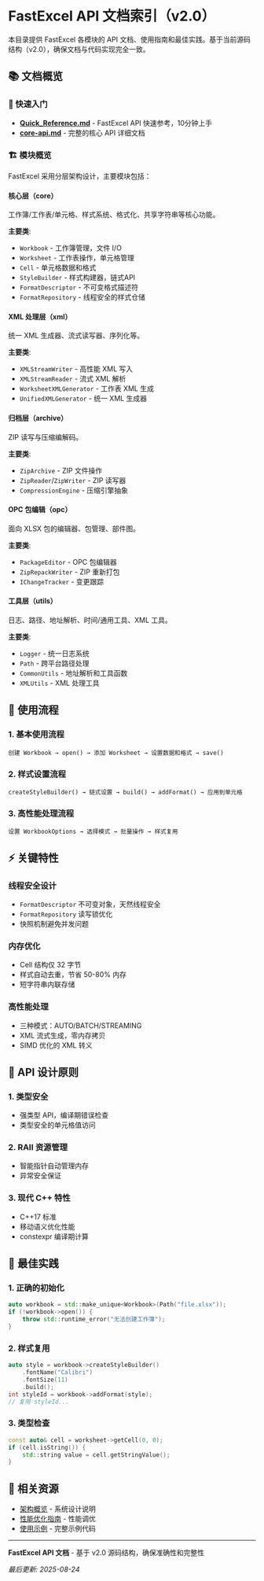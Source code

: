 # FastExcel API 文档索引（v2.0）

本目录提供 FastExcel 各模块的 API 文档、使用指南和最佳实践。基于当前源码结构（v2.0），确保文档与代码实现完全一致。

## 📚 文档概览

### 🚀 快速入门
- **[Quick_Reference.md](Quick_Reference.md)** - FastExcel API 快速参考，10分钟上手
- **[core-api.md](core-api.md)** - 完整的核心 API 详细文档

### 🏗️ 模块概览

FastExcel 采用分层架构设计，主要模块包括：

#### 核心层（core）
工作簿/工作表/单元格、样式系统、格式化、共享字符串等核心功能。

**主要类**:
- `Workbook` - 工作簿管理，文件 I/O
- `Worksheet` - 工作表操作，单元格管理
- `Cell` - 单元格数据和格式
- `StyleBuilder` - 样式构建器，链式API
- `FormatDescriptor` - 不可变格式描述符
- `FormatRepository` - 线程安全的样式仓储

#### XML 处理层（xml）
统一 XML 生成器、流式读写器、序列化等。

**主要类**:
- `XMLStreamWriter` - 高性能 XML 写入
- `XMLStreamReader` - 流式 XML 解析
- `WorksheetXMLGenerator` - 工作表 XML 生成
- `UnifiedXMLGenerator` - 统一 XML 生成器

#### 归档层（archive）
ZIP 读写与压缩编解码。

**主要类**:
- `ZipArchive` - ZIP 文件操作
- `ZipReader`/`ZipWriter` - ZIP 读写器
- `CompressionEngine` - 压缩引擎抽象

#### OPC 包编辑（opc）
面向 XLSX 包的编辑器、包管理、部件图。

**主要类**:
- `PackageEditor` - OPC 包编辑器
- `ZipRepackWriter` - ZIP 重新打包
- `IChangeTracker` - 变更跟踪

#### 工具层（utils）
日志、路径、地址解析、时间/通用工具、XML 工具。

**主要类**:
- `Logger` - 统一日志系统
- `Path` - 跨平台路径处理
- `CommonUtils` - 地址解析和工具函数
- `XMLUtils` - XML 处理工具

## 🎯 使用流程

### 1. 基本使用流程
```
创建 Workbook → open() → 添加 Worksheet → 设置数据和格式 → save()
```

### 2. 样式设置流程
```
createStyleBuilder() → 链式设置 → build() → addFormat() → 应用到单元格
```

### 3. 高性能处理流程
```
设置 WorkbookOptions → 选择模式 → 批量操作 → 样式复用
```

## ⚡ 关键特性

### 线程安全设计
- `FormatDescriptor` 不可变对象，天然线程安全
- `FormatRepository` 读写锁优化
- 快照机制避免并发问题

### 内存优化
- Cell 结构仅 32 字节
- 样式自动去重，节省 50-80% 内存
- 短字符串内联存储

### 高性能处理
- 三种模式：AUTO/BATCH/STREAMING
- XML 流式生成，零内存拷贝
- SIMD 优化的 XML 转义

## 📖 API 设计原则

### 1. 类型安全
- 强类型 API，编译期错误检查
- 类型安全的单元格值访问

### 2. RAII 资源管理
- 智能指针自动管理内存
- 异常安全保证

### 3. 现代 C++ 特性
- C++17 标准
- 移动语义优化性能
- constexpr 编译期计算

## 📝 最佳实践

### 1. 正确的初始化
```cpp
auto workbook = std::make_unique<Workbook>(Path("file.xlsx"));
if (!workbook->open()) {
    throw std::runtime_error("无法创建工作簿");
}
```

### 2. 样式复用
```cpp
auto style = workbook->createStyleBuilder()
    .fontName("Calibri")
    .fontSize(11)
    .build();
int styleId = workbook->addFormat(style);
// 复用 styleId...
```

### 3. 类型检查
```cpp
const auto& cell = worksheet->getCell(0, 0);
if (cell.isString()) {
    std::string value = cell.getStringValue();
}
```

## 🔗 相关资源

- [架构概览](../architecture/overview.md) - 系统设计说明
- [性能优化指南](../performance-optimization-guide.md) - 性能调优
- [使用示例](../examples-tutorial.md) - 完整示例代码

---

**FastExcel API 文档** - 基于 v2.0 源码结构，确保准确性和完整性

*最后更新: 2025-08-24*
